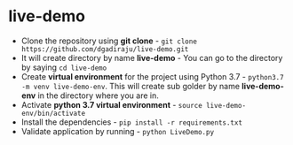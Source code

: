 # live-demo

* Clone the repository using **git clone** - `git clone https://github.com/dgadiraju/live-demo.git`
* It will create directory by name **live-demo** - You can go to the directory by saying `cd live-demo`
* Create **virtual environment** for the project using Python 3.7 - `python3.7 -m venv live-demo-env`. This will create sub golder by name **live-demo-env** in the directory where you are in.
* Activate **python 3.7 virtual environment** - `source live-demo-env/bin/activate`
* Install the dependencies - `pip install -r requirements.txt`
* Validate application by running - `python LiveDemo.py`
